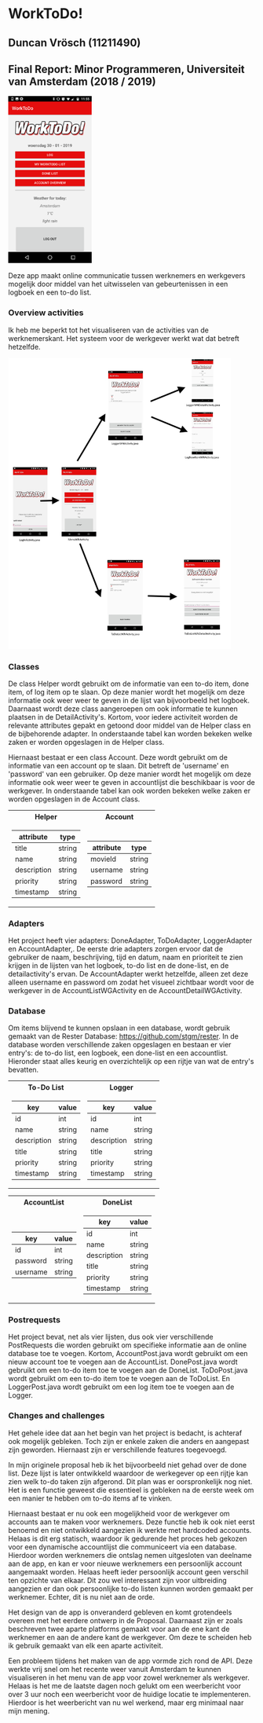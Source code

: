 WorkToDo!
===================

## Duncan Vrösch (11211490) ##

## Final Report: Minor Programmeren, Universiteit van Amsterdam (2018 / 2019) ##

<img src="/doc/Screenshot_20190130-115600.png" width="170"> 

Deze app maakt online communicatie tussen werknemers en werkgevers mogelijk door middel van het uitwisselen van gebeurtenissen in een logboek en een to-do list.

### Overview activities ###
Ik heb me beperkt tot het visualiseren van de activities van de werknemerskant. Het systeem voor de werkgever werkt wat dat betreft hetzelfde.

<img src="doc/WORKTODODESIGN.jpg" width="90%" height="90%"/>

### Classes ###
De class Helper wordt gebruikt om de informatie van een to-do item, done item, of log item op te slaan. Op deze manier wordt het mogelijk om deze informatie ook weer weer te geven in de lijst van bijvoorbeeld het logboek. Daarnaast wordt deze class aangeroepen om ook informatie te kunnen plaatsen in de DetailActivity's. Kortom, voor iedere activiteit worden de relevante attributes gepakt en getoond door middel van de Helper class en de bijbehorende adapter. In onderstaande tabel kan worden bekeken welke zaken er worden opgeslagen in de Helper class.

Hiernaast bestaat er een class Account. Deze wordt gebruikt om de informatie van een account op te slaan. Dit betreft de 'username' en 'password' van een gebruiker. Op deze manier wordt het mogelijk om deze informatie ook weer weer te geven in accountlijst die beschikbaar is voor de werkgever. In onderstaande tabel kan ook worden bekeken welke zaken er worden opgeslagen in de Account class.

<table>
<tr><th> Helper </th><th> Account </th></tr>
<tr><td>

|attribute| type |
|--|--|
| title | string|
| name | string | 
| description | string |
| priority | string |
| timestamp | string |

</td><td>

|attribute| type |
|--|--|
|movieId| string|
| username | string | 
| password | string |

</td></tr> </table>


### Adapters ###
Het project heeft vier adapters: DoneAdapter, ToDoAdapter, LoggerAdapter en AccountAdapter,. De eerste drie adapters zorgen ervoor dat de gebruiker de naam, beschrijving, tijd en datum, naam en prioriteit te zien krijgen in de lijsten van het logboek, to-do list en de done-list, en de detailactivity's ervan. De AccountAdapter werkt hetzelfde, alleen zet deze alleen username en password om zodat het visueel zichtbaar wordt voor de werkgever in de AccountListWGActivity en de AccountDetailWGActivity.


### Database ###
Om items blijvend te kunnen opslaan in een database, wordt gebruik gemaakt van de Rester Database: https://github.com/stgm/rester. In de database worden verschillende zaken opgeslagen en bestaan er vier entry's: de to-do list, een logboek, een done-list en een accountlist. Hieronder staat alles keurig en overzichtelijk op een rijtje van wat de entry's bevatten.

<table>
<tr><th> To-Do List </th><th> Logger </th></tr>
<tr><td>

|key| value |
|--|--|
| id | int|
| name | string | 
| description | string |
| title | string |
| priority | string |
| timestamp | string |

</td><td>

|key| value |
|--|--|
| id | int|
| name | string | 
| description | string |
| title | string |
| priority | string |
| timestamp | string |

</td></tr> </table>

<table>
<tr><th> AccountList </th><th> DoneList </th></tr>
<tr><td>

|key| value |
|--|--|
| id | int|
| password | string | 
| username | string |

</td><td>

|key| value |
|--|--|
| id | int|
| name | string | 
| description | string |
| title | string |
| priority | string |
| timestamp | string |

</td></tr> </table>


### Postrequests ###
Het project bevat, net als vier lijsten, dus ook  vier verschillende PostRequests die worden gebruikt om specifieke informatie aan de online database toe te voegen. Kortom, AccountPost.java wordt gebruikt om een nieuw account toe te voegen aan de AccountList. DonePost.java wordt gebruikt om een to-do item toe te voegen aan de DoneList. ToDoPost.java wordt gebruikt om een to-do item toe te voegen aan de ToDoList. En LoggerPost.java wordt gebruikt om een log item toe te voegen aan de Logger. 

### Changes and challenges ###
Het gehele idee dat aan het begin van het project is bedacht, is achteraf ook mogelijk gebleken. Toch zijn er enkele zaken die anders en aangepast zijn geworden. Hiernaast zijn er verschillende features toegevoegd.

In mijn originele proposal heb ik het bijvoorbeeld niet gehad over de done list. Deze lijst is later ontwikkeld waardoor de werkegever op een rijtje kan zien welk to-do taken zijn afgerond. Dit plan was er oorspronkelijk nog niet. Het is een functie geweest die essentieel is gebleken na de eerste week om een manier te hebben om to-do items af te vinken. 

Hiernaast bestaat er nu ook een mogelijkheid voor de werkgever om accounts aan te maken voor werknemers. Deze functie heb ik ook niet eerst benoemd en niet ontwikkeld aangezien ik werkte met hardcoded accounts. Helaas is dit erg statisch, waardoor ik gedurende het proces heb gekozen voor een dynamische accountlijst die communiceert via een database. Hierdoor worden werknemers die ontslag nemen uitgesloten van deelname aan de app, en kan er voor nieuwe werknemers een persoonlijk account aangemaakt worden. Helaas heeft ieder persoonlijk account geen verschil ten opzichte van elkaar. Dit zou wel interessant zijn voor uitbreiding aangezien er dan ook persoonlijke to-do listen kunnen worden gemaakt per werknemer. Echter, dit is nu niet aan de orde.

Het design van de app is onveranderd gebleven en komt grotendeels overeen met het eerdere ontwerp in de Proposal. Daarnaast zijn er zoals beschreven twee aparte platforms gemaakt voor aan de ene kant de werknemer en aan de andere kant de werkgever. Om deze te scheiden heb ik gebruik gemaakt van elk een aparte activiteit.

Een probleem tijdens het maken van de app vormde zich rond de API. Deze werkte vrij snel om het recente weer vanuit Amsterdam te kunnen visualiseren in het menu van de app voor zowel werknemer als werkgever. Helaas is het me de laatste dagen noch gelukt om een weerbericht voor over 3 uur  noch een weerbericht voor de huidige locatie te implementeren. Hierdoor is het weerbericht van nu wel werkend, maar erg minimaal naar mijn mening. 
